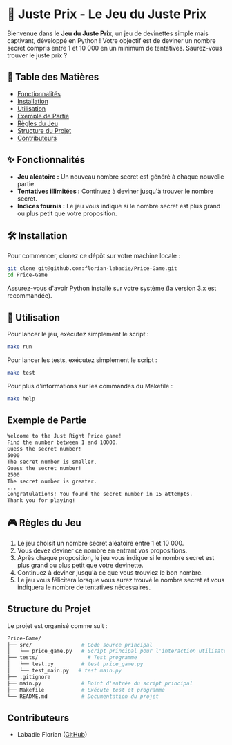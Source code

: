 # 🎯 Juste Prix - Le Jeu du Juste Prix

Bienvenue dans le **Jeu du Juste Prix**, un jeu de devinettes simple mais captivant, développé en Python ! Votre objectif est de deviner un nombre secret compris entre 1 et 10 000 en un minimum de tentatives. Saurez-vous trouver le juste prix ?

## 📜 Table des Matières

- [Fonctionnalités](#fonctionnalités)
- [Installation](#installation)
- [Utilisation](#utilisation)
- [Exemple de Partie](#exemple-de-partie)
- [Règles du Jeu](#règles-du-jeu)
- [Structure du Projet](#structure-du-projet)
- [Contributeurs](#contributeurs)

## ✨ Fonctionnalités

- **Jeu aléatoire :** Un nouveau nombre secret est généré à chaque nouvelle partie.
- **Tentatives illimitées :** Continuez à deviner jusqu'à trouver le nombre secret.
- **Indices fournis :** Le jeu vous indique si le nombre secret est plus grand ou plus petit que votre proposition.

## 🛠 Installation

Pour commencer, clonez ce dépôt sur votre machine locale :

```bash
git clone git@github.com:florian-labadie/Price-Game.git
cd Price-Game
```

Assurez-vous d'avoir Python installé sur votre système (la version 3.x est recommandée).

## 🚀 Utilisation

Pour lancer le jeu, exécutez simplement le script :

```bash
make run
```

Pour lancer les tests, exécutez simplement le script :

```bash
make test
```
Pour plus d'informations sur les commandes du Makefile :

```bash
make help
```

## Exemple de Partie

```bash
Welcome to the Just Right Price game!
Find the number between 1 and 10000.
Guess the secret number!
5000
The secret number is smaller.
Guess the secret number!
2500
The secret number is greater.
...
Congratulations! You found the secret number in 15 attempts.
Thank you for playing!
```

## 🎮 Règles du Jeu

1. Le jeu choisit un nombre secret aléatoire entre 1 et 10 000.
2. Vous devez deviner ce nombre en entrant vos propositions.
3. Après chaque proposition, le jeu vous indique si le nombre secret est plus grand ou plus petit que votre devinette.
4. Continuez à deviner jusqu'à ce que vous trouviez le bon nombre.
5. Le jeu vous félicitera lorsque vous aurez trouvé le nombre secret et vous indiquera le nombre de tentatives nécessaires.

## Structure du Projet

Le projet est organisé comme suit :

``` bash
Price-Game/
├── src/                # Code source principal
│   └── price_game.py   # Script principal pour l'interaction utilisateur
├── tests/                # Test programme
│   └── test.py         # test price_game.py
│   └── test_main.py   # test main.py
├── .gitignore  
├── main.py             # Point d'entrée du script principal
├── Makefile            # Exécute test et programme
└── README.md           # Documentation du projet
```

## Contributeurs

- Labadie Florian ([GitHub](https://github.com/florian-labadie))
